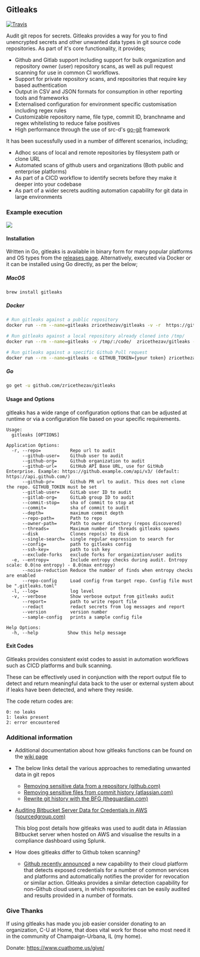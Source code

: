 Gitleaks
--------
<p align="left">
      <a href="https://travis-ci.org/zricethezav/gitleaks"><img alt="Travis" src="https://img.shields.io/travis/zricethezav/gitleaks/master.svg?style=flat-square"></a>
  </p>
Audit git repos for secrets. Gitleaks provides a way for you to find unencrypted secrets and other unwanted data types in git source code repositories. As part of it's core functionality, it provides;

* Github and Gitlab support including support for bulk organization and repository owner (user) repository scans, as well as pull request scanning for use in common CI workflows.
* Support for private repository scans, and repositories that require key based authentication
* Output in CSV and JSON formats for consumption in other reporting tools and frameworks
* Externalised configuration for environment specific customisation including regex rules
* Customizable repository name, file type, commit ID, branchname and regex whitelisting to reduce false positives
* High performance through the use of src-d's [go-git](https://github.com/src-d/go-git) framework


It has been sucessfully used in a number of different scenarios, including;
* Adhoc scans of local and remote repositories by filesystem path or clone URL
* Automated scans of github users and organizations (Both public and enterprise platforms)
* As part of a CICD workflow to identify secrets before they make it deeper into your codebase
* As part of a wider secrets auditing automation capability for git data in large environments


### Example execution


<p align="left">
    <img src="https://cdn.rawgit.com/zricethezav/5bf8259b7fea0170becffc06b8588edb/raw/f762769fe20ef3669bff34612b1bede6457631e6/termtosvg_je8bp82s.svg">
</p>

#### Installation
Written in Go, gitleaks is available in binary form for many popular platforms and OS types from the [releases page](https://github.com/zricethezav/gitleaks/releases). Alternatively, executed via Docker or it can be installed using Go directly, as per the below;

##### MacOS
```
brew install gitleaks
```

##### Docker

```bash
# Run gitleaks against a public repository
docker run --rm --name=gitleaks zricethezav/gitleaks -v -r  https://github.com/zricethezav/gitleaks.git

# Run gitleaks against a local repository already cloned into /tmp/
docker run --rm --name=gitleaks -v /tmp/:/code/  zricethezav/gitleaks -v --repo-path=/code/gitleaks

# Run gitleaks against a specific Github Pull request
docker run --rm --name=gitleaks -e GITHUB_TOKEN={your token} zricethezav/gitleaks --github-pr=https://github.com/owner/repo/pull/9000
```

##### Go

```bash
go get -u github.com/zricethezav/gitleaks
```

#### Usage and Options
gitleaks has a wide range of configuration options that can be adjusted at runtime or via a configuration file based on your specific requirements.


```
Usage:
  gitleaks [OPTIONS]

Application Options:
  -r, --repo=           Repo url to audit
      --github-user=    Github user to audit
      --github-org=     Github organization to audit
      --github-url=     GitHub API Base URL, use for GitHub Enterprise. Example: https://github.example.com/api/v3/ (default: https://api.github.com/)
      --github-pr=      Github PR url to audit. This does not clone the repo. GITHUB_TOKEN must be set
      --gitlab-user=    GitLab user ID to audit
      --gitlab-org=     GitLab group ID to audit
      --commit-stop=    sha of commit to stop at
      --commit=         sha of commit to audit
      --depth=          maximum commit depth
      --repo-path=      Path to repo
      --owner-path=     Path to owner directory (repos discovered)
      --threads=        Maximum number of threads gitleaks spawns
      --disk            Clones repo(s) to disk
      --single-search=  single regular expression to search for
      --config=         path to gitleaks config
      --ssh-key=        path to ssh key
      --exclude-forks   exclude forks for organization/user audits
  -e, --entropy=        Include entropy checks during audit. Entropy scale: 0.0(no entropy) - 8.0(max entropy)
      --noise-reduction Reduce the number of finds when entropy checks are enabled
      --repo-config     Load config from target repo. Config file must be ".gitleaks.toml"
  -l, --log=            log level
  -v, --verbose         Show verbose output from gitleaks audit
      --report=         path to write report file
      --redact          redact secrets from log messages and report
      --version         version number
      --sample-config   prints a sample config file

Help Options:
  -h, --help           Show this help message
```

#### Exit Codes
Gitleaks provides consistent exist codes to assist in automation workflows such as CICD platforms and bulk scanning.

These can be effectively used in conjunction with the report output file to detect and return meaningful data back to the user or external system about if leaks have been detected, and where they reside.

The code return codes are:

```
0: no leaks
1: leaks present
2: error encountered
```

### Additional information
* Additional documentation about how gitleaks functions can be found on the [wiki page](https://github.com/zricethezav/gitleaks/wiki)
* The below links detail the various approaches to remediating unwanted data in git repos
    * [Removing sensitive data from a repository (github.com)](https://help.github.com/articles/removing-sensitive-data-from-a-repository/)
    * [Removing sensitive files from commit history (atlassian.com)](https://community.atlassian.com/t5/Bitbucket-questions/Remove-sensitive-files-from-commit-history/qaq-p/243807)
    * [Rewrite git history with the BFG (theguardian.com)](https://www.theguardian.com/info/developer-blog/2013/apr/29/rewrite-git-history-with-the-bfg)
* [Auditing Bitbucket Server Data for Credentials in AWS (sourcedgroup.com)](https://www.sourcedgroup.com/blog/auditing-bitbucket-server-data-credentials-in-aws)

    This blog post details how gitleaks was used to audit data in Atlassian Bitbucket server when hosted on AWS and visualise the results in a compliance dashboard using Splunk.

* How does gitleaks differ to Github token scanning?
    * [Github recently announced](https://blog.github.com/2018-10-16-future-of-software/#github-token-scanning-for-public-repositories-public-beta) a new capability to their cloud platform that detects exposed credentials for a number of common services and platforms and automatically notifies the provider for revocation or similar action. Gitleaks provides a similar detection capability for non-Github cloud users, in which repositories can be easily audited and results provided in a number of formats.

### Give Thanks
If using gitleaks has made you job easier consider donating to an organization, C-U at Home, that does vital work for those who most need it in the community of Champaign-Urbana, IL (my home).

Donate: https://www.cuathome.us/give/


